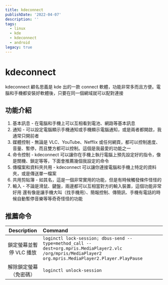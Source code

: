 ```yaml
---
title: kdeconnect
publishDate: '2022-04-07'
description: ''
tags:
  - linux
  - kde
  - kdeconnect
  - android
legacy: true
---
```


# kdeconnect

kdeconnect 顧名思義是 kde 出的一款 connect 軟體，功能非常多而且方便。電腦和手機都安裝好軟體後，只要在同一個網域就可以配對連接

## 功能介紹

1. 基本訊息 - 在電腦和手機上可以互相看到電池、網路等基本訊息
2. 通知 - 可以設定電腦顯示手機通知或手機顯示電腦通知，或是兩者都開啟，我通常只開前者
3. 媒體控制 - 無論是 VLC、YouTube、Nefflix 或任何網頁，都可以控制進度、音量、暫停，而且雙方都可以控制。這個是我最愛的功能之一
4. 命令控制 - kdeconnect 可以讓你在手機上執行電腦上預先設定好的指令，像是關機、鎖定等等，下面會推薦幾個我設定的命令
5. 傳檔案和資料夾共用 - kdeconnect 可以讓你連接電腦和手機上特定的資料夾，或是傳送單一檔案
6. 共用剪貼簿 - 如其名，這是一個非常實用的功能，但是有時候觸發條件怪怪的
7. 輸入 - 不論是滑鼠、鍵盤，兩邊都可以互相當對方的輸入裝置，這個功能非常好用
   還有像是讓手機大叫（找手機用）、簡報控制、傳簡訊、手機有電話的時候自動暫停音樂等等奇奇怪怪的功能

## 推薦命令

|       Description       | Command                                                                                                                                                 |
| :---------------------: | :------------------------------------------------------------------------------------------------------------------------------------------------------ |
| 鎖定螢幕並暫停 VLC 播放 | `loginctl lock-session; dbus-send --type=method_call --dest=org.mpris.MediaPlayer2.vlc /org/mpris/MediaPlayer2 org.mpris.MediaPlayer2.Player.PlayPause` |
| 解除鎖定螢幕（免密碼）  | `loginctl unlock-session`                                                                                                                               |
